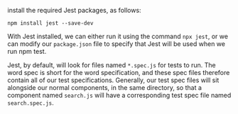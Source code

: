 install the required Jest packages, as follows:

```
npm install jest --save-dev
```

With Jest installed, we can either run it using the command `npx jest`, or we can modify our `package.json` file to specify that Jest will be used when we run npm test.

Jest, by default, will look for files named `*.spec.js` for tests to run. The word spec is short for the word specification, and these spec files therefore contain all of our test specifications. Generally, our test spec files will sit alongside our normal components, in the same directory, so that a component named `search.js` will have a corresponding test spec file named `search.spec.js`.

